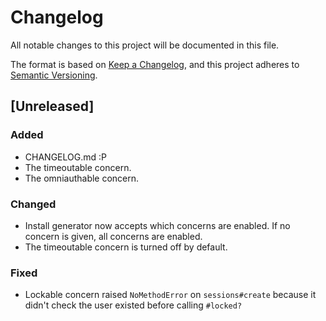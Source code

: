 # Changelog

All notable changes to this project will be documented in this file.

The format is based on [Keep a Changelog](https://keepachangelog.com/en/1.1.0/),
and this project adheres to [Semantic Versioning](https://semver.org/spec/v2.0.0.html).

## [Unreleased]

### Added

- CHANGELOG.md :P
- The timeoutable concern.
- The omniauthable concern.

### Changed

- Install generator now accepts which concerns are enabled. If no concern is given, all concerns are enabled.
- The timeoutable concern is turned off by default.

### Fixed

- Lockable concern raised `NoMethodError` on `sessions#create` because it didn't check the user existed before calling `#locked?`
